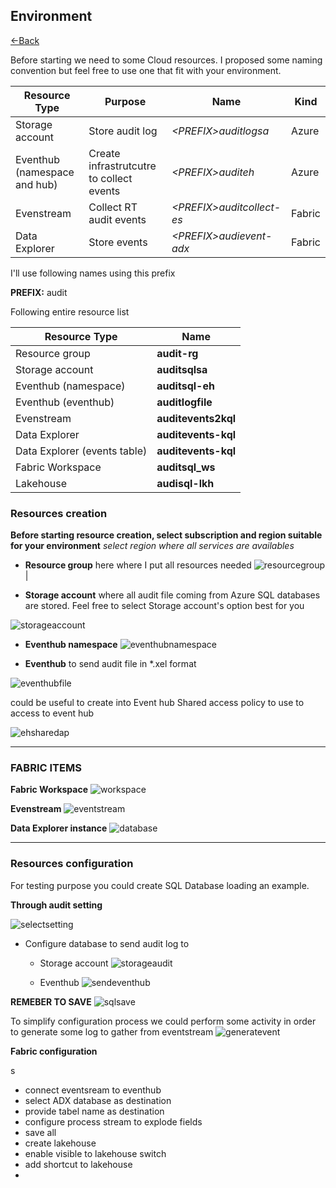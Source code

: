 ## Environment
[<-Back](Readme.md)


Before starting we need to some Cloud resources.
I proposed some naming convention but feel free to use
one that fit with your environment.


Resource Type | Purpose | Name | Kind 
---|------------|---|---
Storage account | Store audit log|*\<PREFIX\>auditlogsa* | Azure
Eventhub (namespace and hub) | Create infrastrutcutre to collect events |*\<PREFIX\>auditeh* | Azure
Evenstream | Collect RT audit events |  *\<PREFIX\>auditcollect-es*| Fabric
Data Explorer | Store events |*\<PREFIX\>audievent-adx* | Fabric

I'll use following names using this prefix

**PREFIX:** audit

Following entire resource list

Resource Type |  Name  
---|------------|
Resource group | **audit-rg**
Storage account | **auditsqlsa**
Eventhub (namespace) |**auditsql-eh**
Eventhub (eventhub) |**auditlogfile**
Evenstream | **auditevents2kql**
Data Explorer | **auditevents-kql**
Data Explorer (events table) | **auditevents-kql**
Fabric Workspace | **auditsql_ws**
Lakehouse | **audisql-lkh**


### Resources creation

**Before starting resource creation, select subscription and region suitable for your environment**
*select region where all services are availables*


- **Resource group** here where I put all resources needed 
![resourcegroup](./images/resourcegroup.png)|

- **Storage account** where  all audit file coming from  Azure SQL databases are stored. Feel free to select Storage account's option best for you
  
![storageaccount](./images/storageaccount.png)

- **Eventhub namespace**
![eventhubnamespace](./images/eventhubnamespace.png)

- **Eventhub** to send audit file in *.xel format
  
![eventhubfile](./images/eventhubfile.png)

could be useful to create into Event hub Shared access policy to use to access to event hub

![ehsharedap](./images/ehgeneratesharedaccesskey.png)

-----


### FABRIC ITEMS

**Fabric Workspace**
![workspace](./images/workspace.png)


**Evenstream**
![eventstream](./images/eventstream.png)


**Data Explorer instance**
![database](./images/kqldatabase.png)

-----

### Resources configuration
For testing purpose you could create SQL Database loading an  example.

**Through audit setting**

![selectsetting](./images/selectauditing.png)

- Configure database to send audit log to 
  - Storage account
![storageaudit](./images/storageaudit.png)

  - Eventhub
![sendeventhub](./images/sqloneh.png)

**REMEBER TO SAVE**
![sqlsave](./images/sql-saveaudit.png)


To simplify configuration process we could  perform some activity in order to generate some log to gather from eventstream
![generatevent](./images/generateevents.png)

**Fabric configuration**

s
- connect eventsream to eventhub
- select ADX database as destination 
- provide tabel name as destination
- configure process stream to explode fields
- save all
- create lakehouse
- enable visible to lakehouse switch
- add shortcut to lakehouse
- 